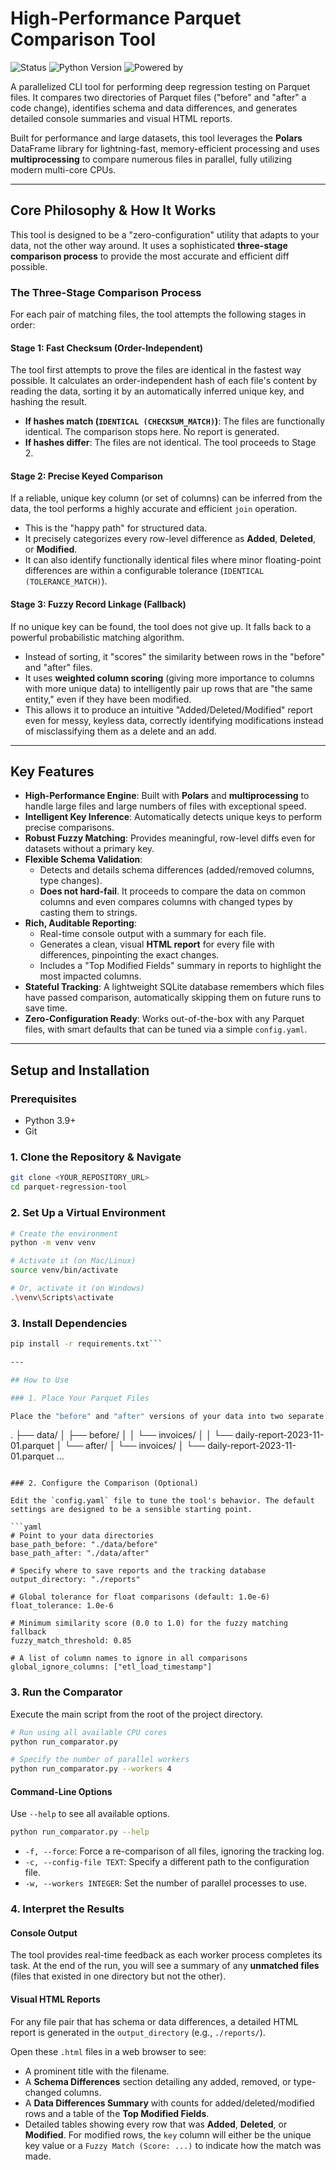 # High-Performance Parquet Comparison Tool

![Status](https://img.shields.io/badge/Status-Active-brightgreen) ![Python Version](https://img.shields.io/badge/Python-3.9+-blue) ![Powered by](https://img.shields.io/badge/Powered%20by-Polars%20%26%20PyArrow-purple)

A parallelized CLI tool for performing deep regression testing on Parquet files. It compares two directories of Parquet files ("before" and "after" a code change), identifies schema and data differences, and generates detailed console summaries and visual HTML reports.

Built for performance and large datasets, this tool leverages the **Polars** DataFrame library for lightning-fast, memory-efficient processing and uses **multiprocessing** to compare numerous files in parallel, fully utilizing modern multi-core CPUs.

---

## Core Philosophy & How It Works

This tool is designed to be a "zero-configuration" utility that adapts to your data, not the other way around. It uses a sophisticated **three-stage comparison process** to provide the most accurate and efficient diff possible.

### The Three-Stage Comparison Process

For each pair of matching files, the tool attempts the following stages in order:

#### Stage 1: Fast Checksum (Order-Independent)
The tool first attempts to prove the files are identical in the fastest way possible. It calculates an order-independent hash of each file's content by reading the data, sorting it by an automatically inferred unique key, and hashing the result.
-   **If hashes match (`IDENTICAL (CHECKSUM_MATCH)`)**: The files are functionally identical. The comparison stops here. No report is generated.
-   **If hashes differ**: The files are not identical. The tool proceeds to Stage 2.

#### Stage 2: Precise Keyed Comparison
If a reliable, unique key column (or set of columns) can be inferred from the data, the tool performs a highly accurate and efficient `join` operation.
-   This is the "happy path" for structured data.
-   It precisely categorizes every row-level difference as **Added**, **Deleted**, or **Modified**.
-   It can also identify functionally identical files where minor floating-point differences are within a configurable tolerance (`IDENTICAL (TOLERANCE_MATCH)`).

#### Stage 3: Fuzzy Record Linkage (Fallback)
If no unique key can be found, the tool does not give up. It falls back to a powerful probabilistic matching algorithm.
-   Instead of sorting, it "scores" the similarity between rows in the "before" and "after" files.
-   It uses **weighted column scoring** (giving more importance to columns with more unique data) to intelligently pair up rows that are "the same entity," even if they have been modified.
-   This allows it to produce an intuitive "Added/Deleted/Modified" report even for messy, keyless data, correctly identifying modifications instead of misclassifying them as a delete and an add.

---

## Key Features

-   **High-Performance Engine**: Built with **Polars** and **multiprocessing** to handle large files and large numbers of files with exceptional speed.
-   **Intelligent Key Inference**: Automatically detects unique keys to perform precise comparisons.
-   **Robust Fuzzy Matching**: Provides meaningful, row-level diffs even for datasets without a primary key.
-   **Flexible Schema Validation**:
    -   Detects and details schema differences (added/removed columns, type changes).
    -   **Does not hard-fail**. It proceeds to compare the data on common columns and even compares columns with changed types by casting them to strings.
-   **Rich, Auditable Reporting**:
    -   Real-time console output with a summary for each file.
    -   Generates a clean, visual **HTML report** for every file with differences, pinpointing the exact changes.
    -   Includes a "Top Modified Fields" summary in reports to highlight the most impacted columns.
-   **Stateful Tracking**: A lightweight SQLite database remembers which files have passed comparison, automatically skipping them on future runs to save time.
-   **Zero-Configuration Ready**: Works out-of-the-box with any Parquet files, with smart defaults that can be tuned via a simple `config.yaml`.

---

## Setup and Installation

### Prerequisites

-   Python 3.9+
-   Git

### 1. Clone the Repository & Navigate

```bash
git clone <YOUR_REPOSITORY_URL>
cd parquet-regression-tool
```

### 2. Set Up a Virtual Environment

```bash
# Create the environment
python -m venv venv

# Activate it (on Mac/Linux)
source venv/bin/activate

# Or, activate it (on Windows)
.\venv\Scripts\activate
```

### 3. Install Dependencies

```bash
pip install -r requirements.txt```

---

## How to Use

### 1. Place Your Parquet Files

Place the "before" and "after" versions of your data into two separate directories. The tool matches files based on their **name and relative path**, so the folder structure must be mirrored.

```
.
├── data/
│   ├── before/
│   │   └── invoices/
│   │       └── daily-report-2023-11-01.parquet
│   └── after/
│       └── invoices/
│           └── daily-report-2023-11-01.parquet
...
```

### 2. Configure the Comparison (Optional)

Edit the `config.yaml` file to tune the tool's behavior. The default settings are designed to be a sensible starting point.

```yaml
# Point to your data directories
base_path_before: "./data/before"
base_path_after: "./data/after"

# Specify where to save reports and the tracking database
output_directory: "./reports"

# Global tolerance for float comparisons (default: 1.0e-6)
float_tolerance: 1.0e-6

# Minimum similarity score (0.0 to 1.0) for the fuzzy matching fallback
fuzzy_match_threshold: 0.85

# A list of column names to ignore in all comparisons
global_ignore_columns: ["etl_load_timestamp"]
```

### 3. Run the Comparator

Execute the main script from the root of the project directory.

```bash
# Run using all available CPU cores
python run_comparator.py

# Specify the number of parallel workers
python run_comparator.py --workers 4
```

#### Command-Line Options

Use `--help` to see all available options.

```bash
python run_comparator.py --help
```
-   `-f, --force`: Force a re-comparison of all files, ignoring the tracking log.
-   `-c, --config-file TEXT`: Specify a different path to the configuration file.
-   `-w, --workers INTEGER`: Set the number of parallel processes to use.

### 4. Interpret the Results

#### Console Output

The tool provides real-time feedback as each worker process completes its task. At the end of the run, you will see a summary of any **unmatched files** (files that existed in one directory but not the other).

#### Visual HTML Reports

For any file pair that has schema or data differences, a detailed HTML report is generated in the `output_directory` (e.g., `./reports/`).

Open these `.html` files in a web browser to see:
-   A prominent title with the filename.
-   A **Schema Differences** section detailing any added, removed, or type-changed columns.
-   A **Data Differences Summary** with counts for added/deleted/modified rows and a table of the **Top Modified Fields**.
-   Detailed tables showing every row that was **Added**, **Deleted**, or **Modified**. For modified rows, the `key` column will either be the unique key value or a `Fuzzy Match (Score: ...)` to indicate how the match was made.